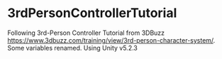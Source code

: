 # 3rdPersonControllerTutorial
Following 3rd-Person Controller Tutorial from 3DBuzz https://www.3dbuzz.com/training/view/3rd-person-character-system/.
Some variables renamed. Using Unity v5.2.3